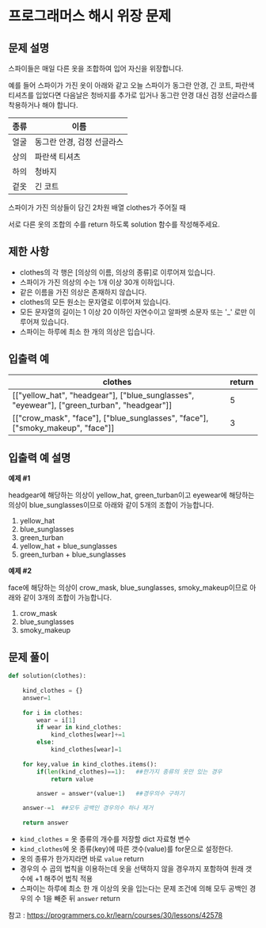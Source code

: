 # 프로그래머스 해시 위장 문제

## 문제 설명
스파이들은 매일 다른 옷을 조합하여 입어 자신을 위장합니다.

예를 들어 스파이가 가진 옷이 아래와 같고 오늘 스파이가 동그란 안경, 긴 코트, 파란색 티셔츠를 입었다면 다음날은 청바지를 추가로 입거나 동그란 안경 대신 검정 선글라스를 착용하거나 해야 합니다.

| 종류 | 이름  | 
|---| ---  |
|얼굴|	동그란 안경, 검정 선글라스|
|상의|	파란색 티셔츠| 
|하의|	청바지|
|겉옷|	긴 코트|

스파이가 가진 의상들이 담긴 2차원 배열 clothes가 주어질 때

서로 다른 옷의 조합의 수를 return 하도록 solution 함수를 작성해주세요.


## 제한 사항
- clothes의 각 행은 [의상의 이름, 의상의 종류]로 이루어져 있습니다.
- 스파이가 가진 의상의 수는 1개 이상 30개 이하입니다.
- 같은 이름을 가진 의상은 존재하지 않습니다.
- clothes의 모든 원소는 문자열로 이루어져 있습니다.
- 모든 문자열의 길이는 1 이상 20 이하인 자연수이고 알파벳 소문자 또는 '_' 로만 이루어져 있습니다.
- 스파이는 하루에 최소 한 개의 의상은 입습니다.

## 입출력 예
|  clothes | return  | 
|---| ---  |
|[["yellow_hat", "headgear"], ["blue_sunglasses", "eyewear"], ["green_turban", "headgear"]]|5|
|[["crow_mask", "face"], ["blue_sunglasses", "face"], ["smoky_makeup", "face"]]|3| 

## 입출력 예 설명
**예제 #1**

headgear에 해당하는 의상이 yellow_hat, green_turban이고 eyewear에 해당하는 의상이 blue_sunglasses이므로 아래와 같이 5개의 조합이 가능합니다.

1. yellow_hat
2. blue_sunglasses
3. green_turban
4. yellow_hat + blue_sunglasses
5. green_turban + blue_sunglasses

**예제 #2**

face에 해당하는 의상이 crow_mask, blue_sunglasses, smoky_makeup이므로 아래와 같이 3개의 조합이 가능합니다.

1. crow_mask
2. blue_sunglasses
3. smoky_makeup

## 문제 풀이
```python
def solution(clothes):
    
    kind_clothes = {}
    answer=1
    
    for i in clothes:
        wear = i[1]
        if wear in kind_clothes:
            kind_clothes[wear]+=1
        else:
            kind_clothes[wear]=1
            
    for key,value in kind_clothes.items():
        if(len(kind_clothes)==1):   ##한가지 종류의 옷만 있는 경우
            return value
        
        answer = answer*(value+1)   ##경우의수 구하기

    answer-=1  ##모두 공백인 경우의수 하나 제거
        
    return answer
```
- ```kind_clothes``` = 옷 종류의 개수를 저장할 dict 자료형 변수
- ```kind_clothes```에 옷 종류(key)에 따른 갯수(value)를 for문으로 설정한다.
- 옷의 종류가 한가지라면 바로 ```value``` return
- 경우의 수 곱의 법칙을 이용하는데 옷을 선택하지 않을 경우까지 포함하여 원래 갯수에 +1 해주어 법칙 적용
- 스파이는 하루에 최소 한 개 이상의 옷을 입는다는 문제 조건에 의해 모두 공백인 경우의 수 1을 빼준 뒤 ```answer``` return

참고 : <https://programmers.co.kr/learn/courses/30/lessons/42578>